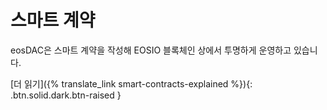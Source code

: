 스마트 **계약**
===

eosDAC은 스마트 계약을 작성해 EOSIO 블록체인 상에서 투명하게 운영하고 있습니다.

[더 읽기]({% translate_link smart-contracts-explained %}){: .btn.solid.dark.btn-raised }